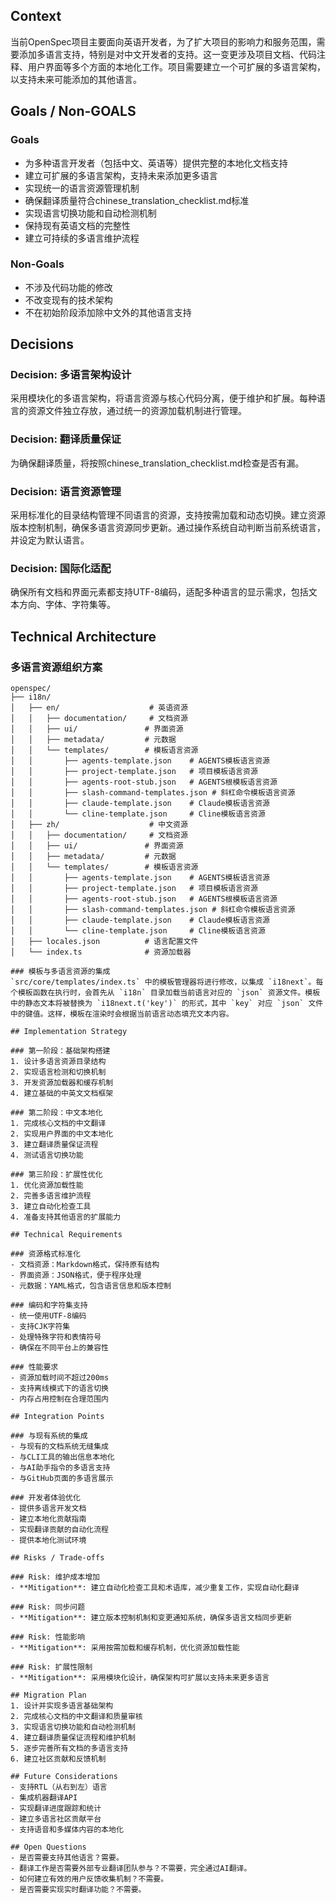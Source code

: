 ## Context
当前OpenSpec项目主要面向英语开发者，为了扩大项目的影响力和服务范围，需要添加多语言支持，特别是对中文开发者的支持。这一变更涉及项目文档、代码注释、用户界面等多个方面的本地化工作。项目需要建立一个可扩展的多语言架构，以支持未来可能添加的其他语言。

## Goals / Non-GOALS

### Goals
- 为多种语言开发者（包括中文、英语等）提供完整的本地化文档支持
- 建立可扩展的多语言架构，支持未来添加更多语言
- 实现统一的语言资源管理机制
- 确保翻译质量符合chinese_translation_checklist.md标准
- 实现语言切换功能和自动检测机制
- 保持现有英语文档的完整性
- 建立可持续的多语言维护流程

### Non-Goals
- 不涉及代码功能的修改
- 不改变现有的技术架构
- 不在初始阶段添加除中文外的其他语言支持

## Decisions

### Decision: 多语言架构设计
采用模块化的多语言架构，将语言资源与核心代码分离，便于维护和扩展。每种语言的资源文件独立存放，通过统一的资源加载机制进行管理。

### Decision: 翻译质量保证
为确保翻译质量，将按照chinese_translation_checklist.md检查是否有漏。

### Decision: 语言资源管理
采用标准化的目录结构管理不同语言的资源，支持按需加载和动态切换。建立资源版本控制机制，确保多语言资源同步更新。通过操作系统自动判断当前系统语言，并设定为默认语言。

### Decision: 国际化适配
确保所有文档和界面元素都支持UTF-8编码，适配多种语言的显示需求，包括文本方向、字体、字符集等。

## Technical Architecture

### 多语言资源组织方案
```
openspec/
├── i18n/
│   ├── en/                    # 英语资源
│   │   ├── documentation/     # 文档资源
│   │   ├── ui/               # 界面资源
│   │   ├── metadata/         # 元数据
│   │   └── templates/        # 模板语言资源
│   │       ├── agents-template.json    # AGENTS模板语言资源
│   │       ├── project-template.json   # 项目模板语言资源
│   │       ├── agents-root-stub.json   # AGENTS根模板语言资源
│   │       ├── slash-command-templates.json # 斜杠命令模板语言资源
│   │       ├── claude-template.json    # Claude模板语言资源
│   │       └── cline-template.json     # Cline模板语言资源
│   ├── zh/                    # 中文资源
│   │   ├── documentation/     # 文档资源
│   │   ├── ui/               # 界面资源
│   │   ├── metadata/         # 元数据
│   │   └── templates/        # 模板语言资源
│   │       ├── agents-template.json    # AGENTS模板语言资源
│   │       ├── project-template.json   # 项目模板语言资源
│   │       ├── agents-root-stub.json   # AGENTS根模板语言资源
│   │       ├── slash-command-templates.json # 斜杠命令模板语言资源
│   │       ├── claude-template.json    # Claude模板语言资源
│   │       └── cline-template.json     # Cline模板语言资源
│   ├── locales.json          # 语言配置文件
│   └── index.ts              # 资源加载器

### 模板与多语言资源的集成
`src/core/templates/index.ts` 中的模板管理器将进行修改，以集成 `i18next`。每个模板函数在执行时，会首先从 `i18n` 目录加载当前语言对应的 `json` 资源文件。模板中的静态文本将被替换为 `i18next.t('key')` 的形式，其中 `key` 对应 `json` 文件中的键值。这样，模板在渲染时会根据当前语言动态填充文本内容。

## Implementation Strategy

### 第一阶段：基础架构搭建
1. 设计多语言资源目录结构
2. 实现语言检测和切换机制
3. 开发资源加载器和缓存机制
4. 建立基础的中英文文档框架

### 第二阶段：中文本地化
1. 完成核心文档的中文翻译
2. 实现用户界面的中文本地化
3. 建立翻译质量保证流程
4. 测试语言切换功能

### 第三阶段：扩展性优化
1. 优化资源加载性能
2. 完善多语言维护流程
3. 建立自动化检查工具
4. 准备支持其他语言的扩展能力

## Technical Requirements

### 资源格式标准化
- 文档资源：Markdown格式，保持原有结构
- 界面资源：JSON格式，便于程序处理
- 元数据：YAML格式，包含语言信息和版本控制

### 编码和字符集支持
- 统一使用UTF-8编码
- 支持CJK字符集
- 处理特殊字符和表情符号
- 确保在不同平台上的兼容性

### 性能要求
- 资源加载时间不超过200ms
- 支持离线模式下的语言切换
- 内存占用控制在合理范围内

## Integration Points

### 与现有系统的集成
- 与现有的文档系统无缝集成
- 与CLI工具的输出信息本地化
- 与AI助手指令的多语言支持
- 与GitHub页面的多语言展示

### 开发者体验优化
- 提供多语言开发文档
- 建立本地化贡献指南
- 实现翻译贡献的自动化流程
- 提供本地化测试环境

## Risks / Trade-offs

### Risk: 维护成本增加
- **Mitigation**: 建立自动化检查工具和术语库，减少重复工作，实现自动化翻译

### Risk: 同步问题
- **Mitigation**: 建立版本控制机制和变更通知系统，确保多语言文档同步更新

### Risk: 性能影响
- **Mitigation**: 采用按需加载和缓存机制，优化资源加载性能

### Risk: 扩展性限制
- **Mitigation**: 采用模块化设计，确保架构可扩展以支持未来更多语言

## Migration Plan
1. 设计并实现多语言基础架构
2. 完成核心文档的中文翻译和质量审核
3. 实现语言切换功能和自动检测机制
4. 建立翻译质量保证流程和维护机制
5. 逐步完善所有文档的多语言支持
6. 建立社区贡献和反馈机制

## Future Considerations
- 支持RTL（从右到左）语言
- 集成机器翻译API
- 实现翻译进度跟踪和统计
- 建立多语言社区贡献平台
- 支持语音和多媒体内容的本地化

## Open Questions
- 是否需要支持其他语言？需要。
- 翻译工作是否需要外部专业翻译团队参与？不需要，完全通过AI翻译。
- 如何建立有效的用户反馈收集机制？不需要。
- 是否需要实现实时翻译功能？不需要。

